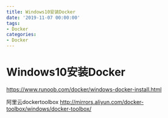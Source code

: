 ```yaml
---
title: Windows10安装Docker
date: '2019-11-07 00:00:00'
tags:
- Docker
categories:
- Docker
---
```

# Windows10安装Docker

https://www.runoob.com/docker/windows-docker-install.html

阿里云dockertoolbox
http://mirrors.aliyun.com/docker-toolbox/windows/docker-toolbox/
